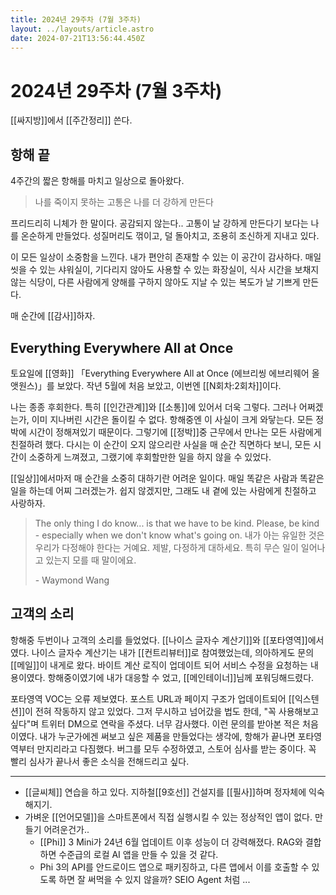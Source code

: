```yaml
---
title: 2024년 29주차 (7월 3주차)
layout: ../layouts/article.astro
date: 2024-07-21T13:56:44.450Z
---
```


# 2024년 29주차 (7월 3주차)

[[싸지방]]에서 [[주간정리]] 쓴다.

## 항해 끝

4주간의 짧은 항해를 마치고 일상으로 돌아왔다.

> 나를 죽이지 못하는 고통은 나를 더 강하게 만든다

프리드리히 니체가 한 말이다. 공감되지 않는다.. 고통이 날 강하게 만든다기 보다는 나를 온순하게 만들었다. 성질머리도 꺾이고, 덜 돌아치고, 조용히 조신하게 지내고 있다.

이 모든 일상이 소중함을 느낀다. 내가 편안히 존재할 수 있는 이 공간이 감사하다. 매일 씻을 수 있는 샤워실이, 기다리지 않아도 사용할 수 있는 화장실이, 식사 시간을 보채지 않는 식당이, 다른 사람에게 양해를 구하지 않아도 지날 수 있는 복도가 날 기쁘게 만든다.

매 순간에 [[감사]]하자.

## Everything Everywhere All at Once

토요일에 [[영화]] 「Everything Everywhere All at Once (에브리씽 에브리웨어 올앳원스)」를 보았다. 작년 5월에 처음 보았고, 이번엔 [[N회차:2회차]]이다.

나는 종종 후회한다. 특히 [[인간관계]]와 [[소통]]에 있어서 더욱 그렇다. 그러나 어쩌겠는가, 이미 지나버린 시간은 돌이킬 수 없다. 항해중엔 이 사실이 크게 와닿는다. 모든 정박에 시간이 정해져있기 때문이다. 그렇기에 [[정박]]중 근무에서 만나는 모든 사람에게 친절하려 했다. 다시는 이 순간이 오지 않으리란 사실을 매 순간 직면하다 보니, 모든 시간이 소중하게 느껴졌고, 그랬기에 후회할만한 일을 하지 않을 수 있었다.

[[일상]]에서마저 매 순간을 소중히 대하기란 어려운 일이다. 매일 똑같은 사람과 똑같은 일을 하는데 어찌 그러겠는가. 쉽지 않겠지만, 그래도 내 곁에 있는 사람에게 친절하고 사랑하자.

> The only thing I do know... is that we have to be kind. Please, be kind - especially when we don't know what's going on.
> 내가 아는 유일한 것은 우리가 다정해야 한다는 거예요. 제발, 다정하게 대하세요. 특히 무슨 일이 일어나고 있는지 모를 때 말이에요.
> 
> \- Waymond Wang

## 고객의 소리

항해중 두번이나 고객의 소리를 들었었다. [[나이스 글자수 계산기]]와 [[포타영역]]에서였다. 나이스 글자수 계산기는 내가 [[컨트리뷰터]]로 참여했었는데, 의아하게도 문의 [[메일]]이 내게로 왔다. 바이트 계산 로직이 업데이트 되어 서비스 수정을 요청하는 내용이였다. 항해중이였기에 내가 대응할 수 었고, [[메인테이너]]님께 포워딩해드렸다.

포타영역 VOC는 오류 제보였다. 포스트 URL과 페이지 구조가 업데이트되어 [[익스텐션]]이 전혀 작동하지 않고 있었다. 그저 무시하고 넘어갔을 법도 한데, "꼭 사용해보고 싶다"며 트위터 DM으로 연락을 주셨다. 너무 감사했다. 이런 문의를 받아본 적은 처음이였다. 내가 누군가에겐 써보고 싶은 제품을 만들었다는 생각에, 항해가 끝나면 포타영역부터 만지리라고 다짐했다. 버그를 모두 수정하였고, 스토어 심사를 받는 중이다. 꼭 빨리 심사가 끝나서 좋은 소식을 전해드리고 싶다.

---

- [[글씨체]] 연습을 하고 있다. 지하철[[9호선]] 건설지를 [[필사]]하며 정자체에 익숙해지기.
- 가벼운 [[언어모델]]을 스마트폰에서 직접 실행시킬 수 있는 정상적인 앱이 없다. 만들기 어려운건가..
    - [[Phi]] 3 Mini가 24년 6월 업데이트 이후 성능이 더 강력해졌다. RAG와 결합하면 수준급의 로컬 AI 앱을 만들 수 있을 것 같다.
    - Phi 3의 API를 안드로이드 앱으로 패키징하고, 다른 앱에서 이를 호출할 수 있도록 하면 잘 써먹을 수 있지 않을까? SEIO Agent 처럼 ...

